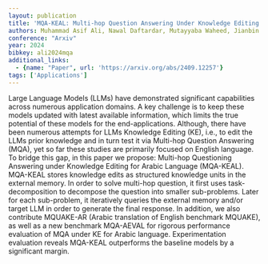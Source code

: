 ```yaml
---
layout: publication
title: 'MQA-KEAL: Multi-hop Question Answering Under Knowledge Editing For Arabic Language'
authors: Muhammad Asif Ali, Nawal Daftardar, Mutayyaba Waheed, Jianbin Qin, Di Wang
conference: "Arxiv"
year: 2024
bibkey: ali2024mqa
additional_links:
  - {name: "Paper", url: 'https://arxiv.org/abs/2409.12257'}
tags: ['Applications']
---
```

Large Language Models (LLMs) have demonstrated significant capabilities
across numerous application domains. A key challenge is to keep these models
updated with latest available information, which limits the true potential of
these models for the end-applications. Although, there have been numerous
attempts for LLMs Knowledge Editing (KE), i.e., to edit the LLMs prior
knowledge and in turn test it via Multi-hop Question Answering (MQA), yet so
far these studies are primarily focused on English language. To bridge this
gap, in this paper we propose: Multi-hop Questioning Answering under Knowledge
Editing for Arabic Language (MQA-KEAL). MQA-KEAL stores knowledge edits as
structured knowledge units in the external memory. In order to solve multi-hop
question, it first uses task-decomposition to decompose the question into
smaller sub-problems. Later for each sub-problem, it iteratively queries the
external memory and/or target LLM in order to generate the final response. In
addition, we also contribute MQUAKE-AR (Arabic translation of English benchmark
MQUAKE), as well as a new benchmark MQA-AEVAL for rigorous performance
evaluation of MQA under KE for Arabic language. Experimentation evaluation
reveals MQA-KEAL outperforms the baseline models by a significant margin.
